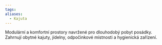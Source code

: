```yaml
---
tags: 
aliases:
  - Kajuta
---
```

Modulární a komfortní prostory navržené pro dlouhodobý pobyt posádky. Zahrnují obytné kajuty, jídelny, odpočinkové místnosti a hygienická zařízení.
